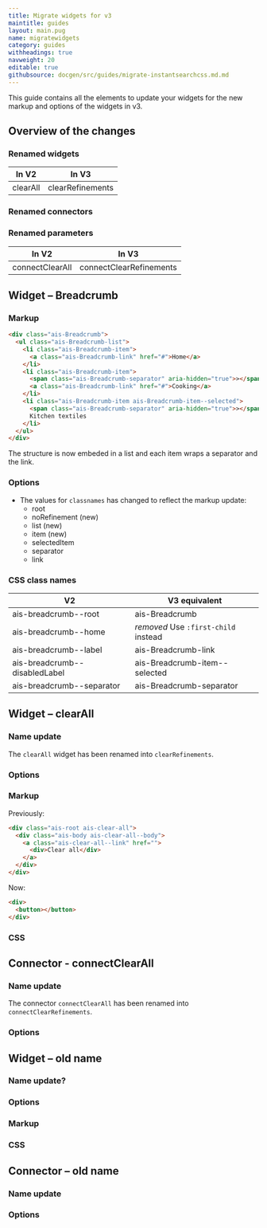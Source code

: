 ```yaml
---
title: Migrate widgets for v3
maintitle: guides
layout: main.pug
name: migratewidgets
category: guides
withheadings: true
navweight: 20
editable: true
githubsource: docgen/src/guides/migrate-instantsearchcss.md.md
---
```


This guide contains all the elements to update your widgets for the new markup and options of the widgets
in v3.

## Overview of the changes

### Renamed widgets

| In V2    | In V3            |
| -------- | ---------------- |
| clearAll | clearRefinements |

### Renamed connectors

### Renamed parameters

| In V2           | In V3                   |
| --------------- | ----------------------- |
| connectClearAll | connectClearRefinements |

## Widget – Breadcrumb

### Markup

```html
<div class="ais-Breadcrumb">
  <ul class="ais-Breadcrumb-list">
    <li class="ais-Breadcrumb-item">
      <a class="ais-Breadcrumb-link" href="#">Home</a>
    </li>
    <li class="ais-Breadcrumb-item">
      <span class="ais-Breadcrumb-separator" aria-hidden="true">></span>
      <a class="ais-Breadcrumb-link" href="#">Cooking</a>
    </li>
    <li class="ais-Breadcrumb-item ais-Breadcrumb-item--selected">
      <span class="ais-Breadcrumb-separator" aria-hidden="true">></span>
      Kitchen textiles
    </li>
  </ul>
</div>
```

The structure is now embeded in a list and each item wraps a separator and the link.

### Options

* The values for `classnames` has changed to reflect the markup update:
  * root
  * noRefinement (new)
  * list (new)
  * item (new)
  * selectedItem
  * separator
  * link

### CSS class names

| V2                            | V3 equivalent                        |
| ----------------------------- | ------------------------------------ |
| ais-breadcrumb--root          | ais-Breadcrumb                       |
| ais-breadcrumb--home          | _removed_ Use `:first-child` instead |
| ais-breadcrumb--label         | ais-Breadcrumb-link                  |
| ais-breadcrumb--disabledLabel | ais-Breadcrumb-item--selected        |
| ais-breadcrumb--separator     | ais-Breadcrumb-separator             |

## Widget – clearAll

### Name update

The `clearAll` widget has been renamed into `clearRefinements`.

### Options

### Markup

Previously:

```html
<div class="ais-root ais-clear-all">
  <div class="ais-body ais-clear-all--body">
    <a class="ais-clear-all--link" href="">
      <div>Clear all</div>
    </a>
  </div>
</div>
```

Now:

```html
<div>
  <button></button>
</div>
```

### CSS

## Connector - connectClearAll

### Name update

The connector `connectClearAll` has been renamed into `connectClearRefinements`.

### Options

<!-- Template -->

## Widget – old name

### Name update?

### Options

### Markup

### CSS

## Connector – old name

### Name update

### Options
